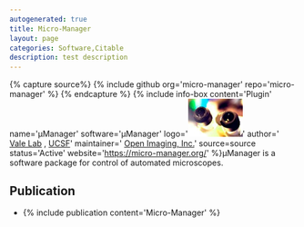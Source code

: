 ```yaml
---
autogenerated: true
title: Micro-Manager
layout: page
categories: Software,Citable
description: test description
---
```



{% capture source%}
{% include github org='micro-manager' repo='micro-manager' %}
{% endcapture %}
{% include info-box content='Plugin' name='μManager' software='μManager' logo='<img src="/media/Mm-icon.jpg" width="96"/>' author=' [Vale Lab](http://valelab.ucsf.edu/) , [UCSF](http://www.ucsf.edu/)' maintainer=' [Open Imaging, Inc.](https://open-imaging.com/)' source=source status='Active' website='https://micro-manager.org/' %}μManager is a software package for control of automated microscopes.

Publication
-----------

-   {% include publication content='Micro-Manager' %}

 
